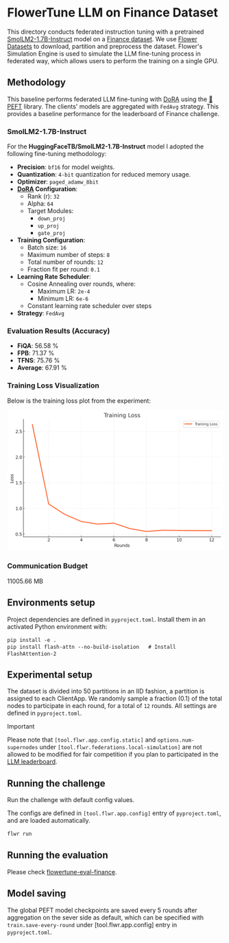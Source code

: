 # FlowerTune LLM on Finance Dataset

This directory conducts federated instruction tuning with a pretrained [SmolLM2-1.7B-Instruct](HuggingFaceTB/SmolLM2-1.7B-Instruct) model on a [Finance dataset](https://huggingface.co/datasets/FinGPT/fingpt-sentiment-train).
We use [Flower Datasets](https://flower.dev/docs/datasets/) to download, partition and preprocess the dataset.
Flower's Simulation Engine is used to simulate the LLM fine-tuning process in federated way,
which allows users to perform the training on a single GPU.

## Methodology

This baseline performs federated LLM fine-tuning with [DoRA](https://arxiv.org/abs/2402.09353) using the [🤗PEFT](https://huggingface.co/docs/peft/en/index) library.
The clients' models are aggregated with `FedAvg` strategy.
This provides a baseline performance for the leaderboard of Finance challenge.


### SmolLM2-1.7B-Instruct

For the **HuggingFaceTB/SmolLM2-1.7B-Instruct** model I adopted the following fine-tuning methodology:

- **Precision**: `bf16` for model weights.
- **Quantization**: `4-bit` quantization for reduced memory usage.
- **Optimizer**: `paged_adamw_8bit`
- **[DoRA](https://arxiv.org/abs/2402.09353) Configuration**:
  - Rank (r): `32`
  - Alpha: `64`
  - Target Modules:
    - `down_proj`
    - `up_proj`
    - `gate_proj`
- **Training Configuration**:
  - Batch size: `16`
  - Maximum number of steps: `8`
  - Total number of rounds: `12`
  - Fraction fit per round: `0.1`
- **Learning Rate Scheduler**:
  - Cosine Annealing over rounds, where:
    - Maximum LR: `2e-4`
    - Minimum LR: `6e-6`
  - Constant learning rate scheduler over steps
- **Strategy**: `FedAvg`

### Evaluation Results (Accuracy)

- **FiQA**: 56.58 %  
- **FPB**: 71.37 %  
- **TFNS**: 75.76 %  
- **Average**: 67.91 %

### Training Loss Visualization

Below is the training loss plot from the experiment:

![Training Loss](flowertune-eval-finance/benchmarks/train_loss.png)

### Communication Budget

11005.66 MB

## Environments setup

Project dependencies are defined in `pyproject.toml`. Install them in an activated Python environment with:

```shell
pip install -e .
pip install flash-attn --no-build-isolation   # Install FlashAttention-2
```

## Experimental setup

The dataset is divided into 50 partitions in an IID fashion, a partition is assigned to each ClientApp.
We randomly sample a fraction (0.1) of the total nodes to participate in each round, for a total of `12` rounds.
All settings are defined in `pyproject.toml`.

> [!IMPORTANT]
> Please note that `[tool.flwr.app.config.static]` and `options.num-supernodes` under `[tool.flwr.federations.local-simulation]` are not allowed to be modified for fair competition if you plan to participated in the [LLM leaderboard](https://flower.ai/benchmarks/llm-leaderboard).


## Running the challenge

Run the challenge with default config values.

The configs are defined in `[tool.flwr.app.config]` entry of `pyproject.toml`, and are loaded automatically.

```bash
flwr run
```

## Running the evaluation

Please check [flowertune-eval-finance](./flowertune-eval-finance).


## Model saving

The global PEFT model checkpoints are saved every 5 rounds after aggregation on the sever side as default, which can be specified with `train.save-every-round` under [tool.flwr.app.config] entry in `pyproject.toml`.
